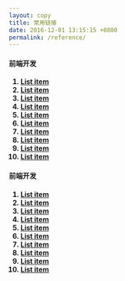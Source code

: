 ```yaml
---
layout: copy
title: 常用链接
date: 2016-12-01 13:15:15 +0800
permalink: /reference/
---
```


<h4 class="btn btn-info btn-lg">前端开发<h4>
<ol class="rounded-list">
<li><a href="">List item</a></li>
<li><a href="">List item</a></li>
<li><a href="">List item</a></li>
<li><a href="">List item</a></li>
<li><a href="">List item</a></li>
<li><a href="">List item</a></li>
<li><a href="">List item</a></li>
<li><a href="">List item</a></li>
<li><a href="">List item</a></li>
<li><a href="">List item</a></li>
</ol>
<h4 class="btn btn-info btn-lg">前端开发<h4>
<ol class="rectangle-list">
<li><a href="">List item</a></li>
<li><a href="">List item</a></li>
<li><a href="">List item</a></li>
<li><a href="">List item</a></li>
<li><a href="">List item</a></li>
<li><a href="">List item</a></li>
<li><a href="">List item</a></li>
<li><a href="">List item</a></li>
<li><a href="">List item</a></li>
<li><a href="">List item</a></li>
</ol>